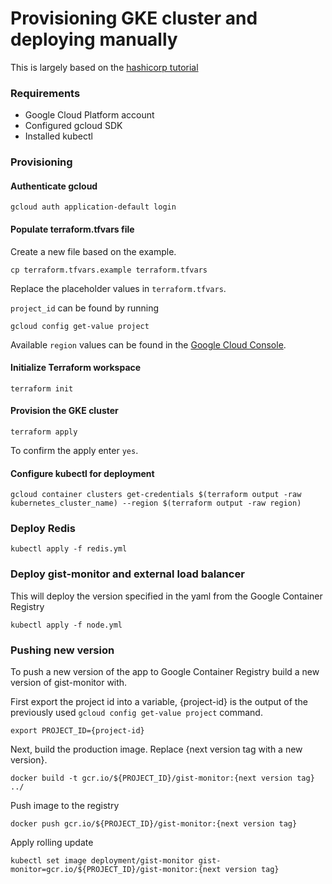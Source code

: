 # Provisioning GKE cluster and deploying manually
This is largely based on the [hashicorp tutorial](https://learn.hashicorp.com/tutorials/terraform/gke) 

### Requirements

- Google Cloud Platform account
- Configured gcloud SDK
- Installed kubectl

### Provisioning

#### Authenticate gcloud

```shell
gcloud auth application-default login
```

#### Populate terraform.tfvars file

Create a new file based on the example.
```shell
cp terraform.tfvars.example terraform.tfvars
```

Replace the placeholder values in `terraform.tfvars`.

`project_id` can be found by running

```shell
gcloud config get-value project
```

Available `region` values can be found in the [Google Cloud Console](https://console.cloud.google.com/compute/zones).

#### Initialize Terraform workspace
```shell
terraform init
```


#### Provision the GKE cluster

```shell
terraform apply
```

To confirm the apply enter `yes`.

#### Configure kubectl for deployment

```shell
gcloud container clusters get-credentials $(terraform output -raw kubernetes_cluster_name) --region $(terraform output -raw region)
```

### Deploy Redis

```shell
kubectl apply -f redis.yml
```

### Deploy gist-monitor and external load balancer

This will deploy the version specified in the yaml from the Google Container Registry

```shell
kubectl apply -f node.yml
```

### Pushing new version

To push a new version of the app to Google Container Registry build a new version of gist-monitor with.

First export the project id into a variable, {project-id} is the output of the previously used `gcloud config get-value project` command.

```shell
export PROJECT_ID={project-id}
```

Next, build the production image. Replace {next version tag with a new version}.

```shell
docker build -t gcr.io/${PROJECT_ID}/gist-monitor:{next version tag} ../
```

Push image to the registry

```shell
docker push gcr.io/${PROJECT_ID}/gist-monitor:{next version tag}
```

Apply rolling update

```shell
kubectl set image deployment/gist-monitor gist-monitor=gcr.io/${PROJECT_ID}/gist-monitor:{next version tag} 
```

